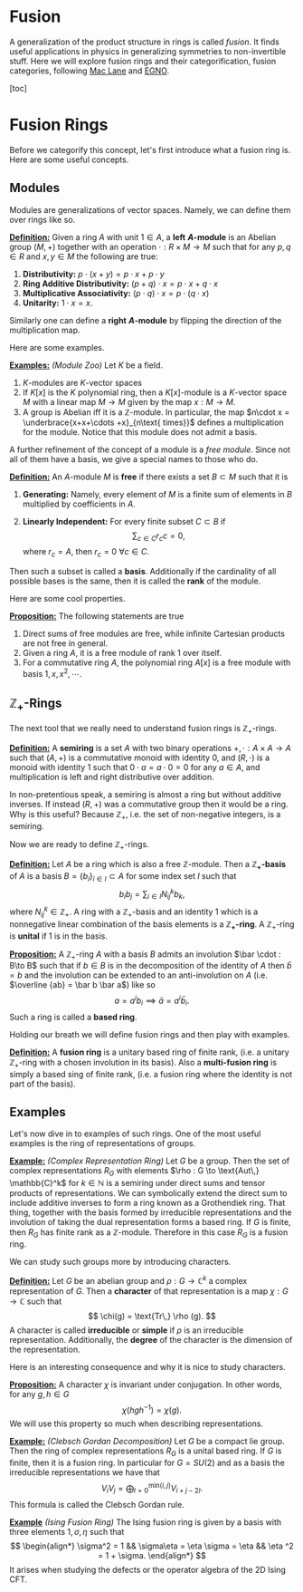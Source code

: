 # Fusion 

A generalization of the product structure in rings is called *fusion*. It finds useful applications in physics in generalizing symmetries to non-invertible stuff. Here we will explore fusion rings and their categorification, fusion categories, following [Mac Lane](https://link.springer.com/book/10.1007/978-1-4757-4721-8) and [EGNO](https://math.mit.edu/~etingof/egnobookfinal.pdf).

[toc]



# Fusion Rings

Before we categorify this concept, let's first introduce what a fusion ring is. Here are some useful concepts.

## Modules

Modules are generalizations of vector spaces. Namely, we can define them over rings like so.

**<u>Definition:</u>** Given a ring $A$ with unit $1 \in A$, a **left** **$A$-module** is an Abelian group $(M,+)$ together with an operation $\cdot : R\times M \to M$ such that for any $p,q \in R$ and $x,y \in M$ the following are true:

1. **Distributivity:** $p\cdot (x+y) = p\cdot x + p\cdot y$
2. **Ring Additive Distributivity:** $(p+q)\cdot x = p\cdot x + q\cdot x$
3. **Multiplicative Associativity:** $(p\cdot q)\cdot x = p\cdot (q\cdot x)$
4. **Unitarity:** $1 \cdot x = x$.

Similarly one can define a **right** **$A$-module** by flipping the direction of the multiplication map. 

Here are some examples. 

**<u>Examples:</u>** *(Module Zoo)* Let $K$ be a field.

1. $K$-modules are $K$-vector spaces
2. If $K[x]$ is the $K$ polynomial ring, then a $K[x]$-module is a $K$-vector space $M$ with a linear map $M\to M$ given by the map $x:M\to M$.
3. A group is Abelian iff it is a $\mathbb{Z}$-module. In particular, the map $n\cdot x = \underbrace{x+x+\cdots +x}_{n\text{ times}}$ defines a multiplication for the module. Notice that this module does not admit a basis. 

A further refinement of the concept of a module is a *free module*. Since not all of them have a basis, we give a special names to those who do.

**<u>Definition:</u>** An $A$-module $M$ is **free** if there exists a set $B\subset M$ such that it is 

1. **Generating:** Namely, every element of $M$ is a finite sum of elements in $B$ multiplied by coefficients in $A$.

2. **Linearly Independent:** For every finite subset $C\subset B$ if 
   $$
   \sum_{c \in C} r_c c = 0,
   $$
   where $r_c = A$, then $r_c = 0\ \forall c \in C$.

Then such a subset is called a **basis**. Additionally if the cardinality of all possible bases is the same, then it is called the **rank** of the module.

Here are some cool properties.

**<u>Proposition:</u>** The following statements are true

1. Direct sums of free modules are free, while infinite Cartesian products are not free in general.
2.  Given a ring $A$, it is a free module of rank $1$ over itself.
3. For a commutative ring $A$, the polynomial ring $A[x]$ is a free module with basis $1,x,x^2,\cdots$.



## $\mathbb{Z}_+$-Rings 

The next tool that we really need to understand fusion rings is $\mathbb{Z}_+$-rings.

**<u>Definition:</u>** A **semiring** is a set $A$ with two binary operations $+,\cdot : A \times A \to A$ such that $(A,+)$ is a commutative monoid with identity $0$, and $(R,\cdot)$ is a monoid with identity $1$ such that $0\cdot a= a\cdot 0 = 0$ for any $a\in A$, and multiplication is left and right distributive over addition. 

In non-pretentious speak, a semiring is almost a ring but without additive inverses. If instead $(R,+)$ was a commutative group then it would be a ring. Why is this useful? Because $\mathbb{Z}_+$, i.e. the set of non-negative integers, is a semiring. 

Now we are ready to define $\mathbb{Z}_+$-rings. 

**<u>Definition:</u>** Let $A$ be a ring which is also a free $\mathbb{Z}$-module. Then a **$\mathbb{Z}_+$-basis** of $A$ is a basis $B=\{b_i\}_{i\in I} \subset A$ for some index set $I$ such that
$$
b_ib_j = \sum_{i\in I} N^k_{ij} b_k,
$$
where $N_{ij}^k \in \mathbb{Z}_+$. A ring with a $\mathbb{Z}_+$-basis and an identity $1$ which is a nonnegative linear combination of the basis elements is a **$\mathbb{Z}_+$-ring**. A $\mathbb{Z}_+$-ring is **unital** if $1$ is in the basis. 

**<u>Proposition:</u>** A $\mathbb{Z}_+$-ring $A$ with a basis $B$ admits an involution $\bar \cdot : B\to B$ such that if $b \in B$ is in the decomposition of the identity of $A$ then $\bar b = b$ and the involution can be extended to an anti-involution on $A$ (i.e. $\overline {ab} = \bar b \bar a$) like so
$$
a = a^i b_i \implies \bar a = a^i \bar b_i.
$$
Such a ring is called a **based ring**.

Holding our breath we will define fusion rings and then play with examples.

**<u>Definition:</u>** A **fusion ring** is a unitary based ring of finite rank, (i.e. a unitary $\mathbb{Z}_+$-ring with a chosen involution in its basis). Also a **multi-fusion ring** is simply a based sing of finite rank, (i.e. a fusion ring where the identity is not part of the basis).

## Examples

Let's now dive in to examples of such rings. One of the most useful examples is the ring of representations of groups. 

**<u>Example:</u>** *(Complex Representation Ring)* Let $G$ be a group. Then the set of complex representations $R_G$ with elements $\rho : G \to \text{Aut\,} \mathbb{C}^k$ for $k\in \mathbb{N}$ is a semiring under direct sums and tensor products of representations. We can symbolically extend the direct sum to include additive inverses to form a ring known as a Grothendiek ring. That thing, together with the basis formed by irreducible representations and the involution of taking the dual representation forms a based ring. If $G$ is finite, then $R_G$ has finite rank as a $\mathbb{Z}$-module. Therefore in this case $R_G$ is a fusion ring.

We can study such groups more by introducing characters.

**<u>Definition:</u>** Let $G$ be an abelian group and $\rho:G\to \mathbb{C}^k$ a complex representation of $G$. Then a **character** of that representation is a map $\chi : G\to \mathbb{C}$ such that 
$$
\chi(g) = \text{Tr\,} \rho (g).
$$
A character is called **irreducible** or **simple** if $\rho$ is an irreducible representation. Additionally, the **degree** of the character is the dimension of the representation.

Here is an interesting consequence and why it is nice to study characters.

**<u>Proposition:</u>**  A character $\chi$ is invariant under conjugation. In other words, for any $g,h\in G$
$$
\chi(hgh^{-1}) = \chi (g).
$$
We will use this property so much when describing representations. 

**<u>Example:</u>** *(Clebsch Gordan Decomposition)* Let $G$ be a compact lie group. Then the ring of complex representations $R_G$ is a unital based ring. If $G$ is finite, then it is a fusion ring. In particular for $G=SU(2)$ and as a basis the irreducible representations we have that
$$
V_{i}V_{j} = \bigoplus_{l=0}^{\text{min}(i,j)} V_{i+j-2l}.
$$
This formula is called the Clebsch Gordan rule. 



**<u>Example</u>** *(Ising Fusion Ring)* The Ising fusion ring is given by a basis with three elements $1,\sigma, \eta$ such that
$$
\begin{align*}
\sigma^2 = 1 && \sigma\eta = \eta \sigma = \eta && \eta ^2 = 1 + \sigma.
\end{align*} 
$$
It arises when studying the defects or the operator algebra of the 2D Ising CFT.













